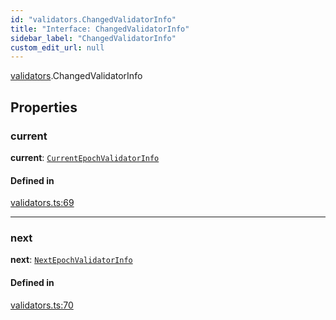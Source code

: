 ```yaml
---
id: "validators.ChangedValidatorInfo"
title: "Interface: ChangedValidatorInfo"
sidebar_label: "ChangedValidatorInfo"
custom_edit_url: null
---
```


[validators](../modules/validators.md).ChangedValidatorInfo

## Properties

### current

 **current**: [`CurrentEpochValidatorInfo`](providers_provider.CurrentEpochValidatorInfo.md)

#### Defined in

[validators.ts:69](https://github.com/maxhr/near--near-api-js/blob/57fed346/packages/near-api-js/src/validators.ts#L69)

___

### next

 **next**: [`NextEpochValidatorInfo`](providers_provider.NextEpochValidatorInfo.md)

#### Defined in

[validators.ts:70](https://github.com/maxhr/near--near-api-js/blob/57fed346/packages/near-api-js/src/validators.ts#L70)
